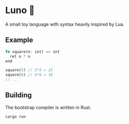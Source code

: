 # Luno 🌙
A small toy language with syntax heavily inspired by Lua.

## Example
```rust
fn square(n: int) => int
  ret n * n
end

square(5) // 5*5 = 25
square(6) // 6*6 = 36
// ...
```

## Building
The bootstrap compiler is written in Rust.
```
cargo run
```